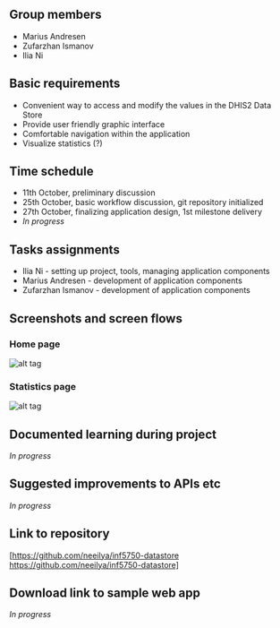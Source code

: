 ## Group members

*   Marius Andresen
*   Zufarzhan Ismanov
*   Ilia Ni

## Basic requirements

*   Convenient way to access and modify the values in the DHIS2 Data Store
*   Provide user friendly graphic interface
*   Comfortable navigation within the application
*   Visualize statistics (?)

## Time schedule

*   11th October, preliminary discussion
*   25th October, basic workflow discussion, git repository initialized
*   27th October, finalizing application design, 1st milestone delivery
*   _In progress_

## Tasks assignments

*   Ilia Ni - setting up project, tools, managing application components
*   Marius Andresen - development of application components
*   Zufarzhan Ismanov - development of application components

## Screenshots and screen flows
### Home page
![alt tag](https://wiki.uio.no/mn/ifi/inf5750/images/9/9a/Home.png)

### Statistics page
![alt tag](https://wiki.uio.no/mn/ifi/inf5750/images/d/d0/Statistics.png)

## Documented learning during project

_In progress_

## Suggested improvements to APIs etc

_In progress_

## Link to repository

[https://github.com/neeilya/inf5750-datastore https://github.com/neeilya/inf5750-datastore]

## Download link to sample web app

_In progress_